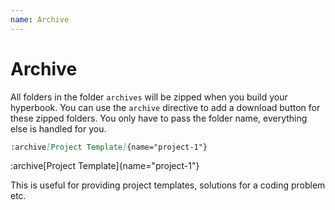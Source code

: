 ```yaml
---
name: Archive
---
```


# Archive

All folders in the folder `archives` will be zipped when you build your
hyperbook. You can use the `archive` directive to add a download button for
these zipped folders. You only have to pass the folder name, everything else is
handled for you.

```md
:archive[Project Template]{name="project-1"}
```

:archive[Project Template]{name="project-1"}

This is useful for providing project templates, solutions for a coding problem etc.

